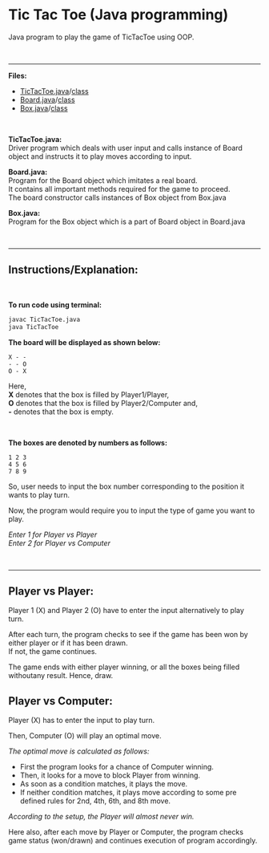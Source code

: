 # Tic Tac Toe (Java programming)
Java program to play the game of TicTacToe using OOP.

<br/>
<hr/>

**Files:**
- [TicTacToe.java](TicTacToe.class)/[class](TicTacToe.class)
- [Board.java](Board.class)/[class](Board.class)
- [Box.java](Box.class)/[class](Box.class)

<br/>

**TicTacToe.java:** <br/>
Driver program which deals with user input and calls instance of Board object and instructs it to play moves according to input.

**Board.java:** <br/> 
Program for the Board object which imitates a real board. <br/>
It contains all important methods required for the game to proceed. <br/>
The board constructor calls instances of Box object from Box.java 

**Box.java:** <br/>
Program for the Box object which is a part of Board object in Board.java

<br/>
<hr/>

## Instructions/Explanation:

<br/>

**To run code using terminal:**

```bash
javac TicTacToe.java
java TicTacToe
```


**The board will be displayed as shown below:**

```
X - -
- - O
O - X
```

Here, <br/>
**X**  denotes that the box is filled by Player1/Player, <br/>
**O** denotes that the box is filled by Player2/Computer and,<br/>
**\-** denotes that the box is empty.

<br/>

**The boxes are denoted by numbers as follows:**
```
1 2 3 
4 5 6
7 8 9
```

So, user needs to input the box number corresponding to the 
position it wants to play turn.


Now, the program would require you to input the type of game
you want to play.

*Enter 1 for Player vs Player* <br/>
*Enter 2 for Player vs Computer*

<br/>
<hr/>

## Player vs Player:

Player 1 (X) and Player 2 (O) have to enter the input 
alternatively to play turn.

After each turn, the program checks to see if the game has 
been won by either player or if it has been drawn.<br/>
If not, the game continues.

The game ends with either player winning, or all the boxes 
being filled withoutany result. Hence, draw.


## Player vs Computer:

Player (X) has to enter the input to play turn.

Then, Computer (O) will play an optimal move.

*The optimal move is calculated as follows:*
- First the program looks for a chance of Computer winning.
- Then, it looks for a move to block Player from winning.
- As soon as a condition matches, it plays the move.
- If neither condition matches, it plays move according to some pre defined rules for 2nd, 4th, 6th, and 8th move.

*According to the setup, the Player will almost never win.*

Here also, after each move by Player or Computer, the program
checks game status (won/drawn) and continues execution of 
program accordingly.
